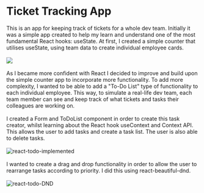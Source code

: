 # Ticket Tracking App
This is an app for keeping track of tickets for a whole dev team.
Initially it was a simple app created to help my learn and understand one of the most fundamental React hooks: useState. At first, I created a simple counter that utilises useState, using team data to create individual employee cards.
<br>
<br>
<img src="https://user-images.githubusercontent.com/37534696/177247578-b6d821f6-afaf-483f-94e2-92fc934a8eae.gif"/>
<br>
<br>
As I became more confident with React I decided to improve and build upon the simple counter app to incorporate more functionality. To add more complexity, I wanted to be able to add a "To-Do List" type of functionality to each individual employee. This way, to simulate a real-life dev team, each team member can see and keep track of what tickets and tasks their colleagues are working on.
<br>
<br>
I created a Form and ToDoList component in order to create this task creator, whilst learning about the React hook useContext and Context API. This allows the user to add tasks and create a task list. The user is also able to delete tasks.
<br>
<br>
![react-todo-implemented](https://user-images.githubusercontent.com/37534696/177249942-33300333-35b9-46fe-973f-5c9883e7845a.gif)
<br>
<br>
I wanted to create a drag and drop functionality in order to allow the user to rearrange tasks according to priority. I did this using react-beautiful-dnd. 
<br>
<br>
![react-todo-DND](https://user-images.githubusercontent.com/37534696/177250589-f4420124-9683-4dda-8a75-11fde7b46571.gif)
